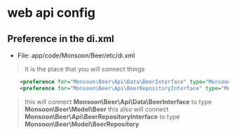 # web api config


## Preference in the di.xml
* File: app/code/Monsoon/Beer/etc/di.xml
> It is the place that you will connect things
```xml
    <preference for="Monsoon\Beer\Api\Data\BeerInterface" type="Monsoon\Beer\Model\Beer" />
    <preference for="Monsoon\Beer\Api\BeerRepositoryInterface" type="Monsoon\Beer\Model\BeerRepository" />
```
> this will connect **Monsoon\Beer\Api\Data\BeerInterface** to type **Monsoon\Beer\Model\Beer**
> this also will connect **Monsoon\Beer\Api\BeerRepositoryInterface** to type **Monsoon\Beer\Model\BeerRepository**



